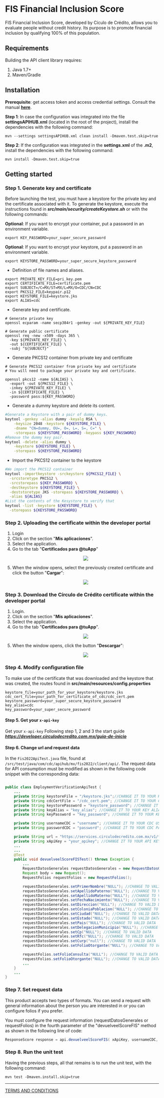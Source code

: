 # FIS Financial Inclusion Score

FIS Financial Inclusion Score, developed by Cículo de Crédito, allows you to evaluate people without credit history. Its purpose is to promote financial inclusion by qualifying 100% of this population.

## Requirements

Building the API client library requires:
1. Java 1.7+
2. Maven/Gradle

## Installation

**Prerequisite**: get access token and access credential settings. Consult the manual **[here](https://github.com/APIHub-CdC/maven-github-packages)**.

**Step 1**: In case the configuration was integrated into the file **settingsAPIHUB.xml** (located in the root of the project), install the dependencies with the following command:

```shell
mvn --settings settingsAPIHUB.xml clean install -Dmaven.test.skip=true
```

**Step 2**: If the configuration was integrated in the  **settings.xml** of the **.m2**, install the dependencies with the following command:

```shell
mvn install -Dmaven.test.skip=true
```

## Getting started

### Step 1. Generate key and certificate
Before launching the test, you must have a keystore for the private key and the certificate associated with it. To generate the keystore, execute the instructions found in ***src/main/security/createKeystore.sh*** or with the following commands:

**Optional**:  If you want to encrypt your container, put a password in an environment variable.

```shell
export KEY_PASSWORD=your_super_secure_password
```

**Optional**: If you want to encrypt your keystore, put a password in an environment variable.

```shell
export KEYSTORE_PASSWORD=your_super_secure_keystore_password
```

- Definition of file names and aliases.

```shell
export PRIVATE_KEY_FILE=pri_key.pem
export CERTIFICATE_FILE=certificate.pem
export SUBJECT=/C=MX/ST=MX/L=MX/O=CDC/CN=CDC
export PKCS12_FILE=keypair.p12
export KEYSTORE_FILE=keystore.jks
export ALIAS=cdc
```
- Generate key and certificate.

```shell
# Generate private key
openssl ecparam -name secp384r1 -genkey -out ${PRIVATE_KEY_FILE}

# Generate public certificate
openssl req -new -x509 -days 365 \
  -key ${PRIVATE_KEY_FILE} \
  -out ${CERTIFICATE_FILE} \
  -subj "${SUBJECT}"

```

- Generate PKCS12 container from private key and certificate

```shell
# Generate PKCS12 container from private key and certificate
# You will need to package your private key and certificate.

openssl pkcs12 -name ${ALIAS} \
  -export -out ${PKCS12_FILE} \
  -inkey ${PRIVATE_KEY_FILE} \
  -in ${CERTIFICATE_FILE} \
  -password pass:${KEY_PASSWORD}

```

- Generate a dummy keystore and delete its content.

```sh
#Generate a Keystore with a pair of dummy keys.
keytool -genkey -alias dummy -keyalg RSA \
    -keysize 2048 -keystore ${KEYSTORE_FILE} \
    -dname "CN=dummy, OU=, O=, L=, S=, C=" \
    -storepass ${KEYSTORE_PASSWORD} -keypass ${KEY_PASSWORD}
#Remove the dummy key pair.
keytool -delete -alias dummy \
    -keystore ${KEYSTORE_FILE} \
    -storepass ${KEYSTORE_PASSWORD}
```

- Import the PKCS12 container to the keystore

```sh
#We import the PKCS12 container
keytool -importkeystore -srckeystore ${PKCS12_FILE} \
  -srcstoretype PKCS12 \
  -srcstorepass ${KEY_PASSWORD} \
  -destkeystore ${KEYSTORE_FILE} \
  -deststoretype JKS -storepass ${KEYSTORE_PASSWORD} \
  -alias ${ALIAS}
#List the contents of the Kesystore to verify that
keytool -list -keystore ${KEYSTORE_FILE} \
  -storepass ${KEYSTORE_PASSWORD}
```

### Step 2. Uploading the certificate within the developer portal

 1. Login
 2. Click on the section "**Mis aplicaciones**".
 3. Select the application.
 4. Go to the tab "**Certificados para @tuApp**"
    <p align="center">
      <img src="https://github.com/APIHub-CdC/imagenes-cdc/blob/master/applications.png">
    </p>
 5. When the window opens, select the previously created certificate and click the button "**Cargar**":
    <p align="center">
      <img src="https://github.com/APIHub-CdC/imagenes-cdc/blob/master/upload_cert.png">
    </p>

### Step 3. Download the Círculo de Crédito certificate within the developer portal
 1. Login.
 2. Click on the section "**Mis aplicaciones**".
 3. Select the application.
 4. Go to the tab "**Certificados para @tuApp**".
    <p align="center">
        <img src="https://github.com/APIHub-CdC/imagenes-cdc/blob/master/applications.png">
    </p>
 5. When the window opens, click the button "**Descargar**":
    <p align="center">
        <img src="https://github.com/APIHub-CdC/imagenes-cdc/blob/master/download_cert.png">
    </p>

### Step 4. Modify configuration file

To make use of the certificate that was downloaded and the keystore that was created, the routes found in **src/main/resources/config.properties**
```properties
keystore_file=your_path_for_your_keystore/keystore.jks
cdc_cert_file=your_path_for_certificate_of_cdc/cdc_cert.pem
keystore_password=your_super_secure_keystore_password
key_alias=cdc
key_password=your_super_secure_password
```

#### Step 5. Get your ```x-api-key```
 Get your ```x-api-key``` Following step 1, 2 and 3 the start guide ***https://developer.circulodecredito.com.mx/guia-de-inicio*** 

#### Step 6. Change url and request data
In the ```Fis2022ApiTest.java``` file, found at ```/src/test/java/com/cdc/apihub/mx/fis2022/client/api/```. The request data for API consumption must be modified as shown in the following code snippet with the corresponding data:


``` java

public class EmploymentVerificationApiTest {
    ...
    private String keystoreFile = "/keystore.jks";//CHANGE IT TO YOUR KEYSTORE PATH
    private String cdcCertFile = "/cdc_cert.pem"; //CHANGE IT TO YOUR CDC CERTIFICATE PATH
    private String keystorePassword = "keystore_password"; //CHANGE IT TO YOUR KEYSTORE PASSWORD
    private String keyAlias = "key_alias"; //CHANGE IT TO YOUR KEY ALIAS
    private String keyPassword = "key_password"; //CHANGE IT TO YOUR KEY PASSWORD

    private String usernameCDC = "username"; //CHANGE IT TO YOUR CDC USERNAME
    private String passwordCDC = "password"; //CHANGE IT TO YOUR CDC PASSWORD

    private String url = "https://services.circulodecredito.com.mx/v1/fis2022 ";
    private String xApiKey = "your_apikey"; //CHANGE IT TO YOUR API KEY
    ...
    ...
    @Test
    public void devuelveelScoreFISTest() throws Exception {
        ...
        RequestDatosGenerales requestDatosGenerales = new RequestDatosGenerales();
        Request body = new Request();
        RequestFolios requestFolios = new RequestFolios();

        requestDatosGenerales.setPrimerNombre("NULL"); //CHANGE TO VALID DATA
        requestDatosGenerales.setApellidoPaterno("NULL"); //CHANGE TO VALID DATA
        requestDatosGenerales.setApellidoMaterno("NULL"); //CHANGE TO VALID DATA
        requestDatosGenerales.setFechaNacimiento("NULL"); //CHANGE TO VALID DATA
        requestDatosGenerales.setDireccion("NULL"); //CHANGE TO VALID DATA
        requestDatosGenerales.setColoniaPoblacion("NULL"); //CHANGE TO VALID DATA
        requestDatosGenerales.setCiudad("NULL"); //CHANGE TO VALID DATA
        requestDatosGenerales.setEstado("NULL"); //CHANGE TO VALID DATA
        requestDatosGenerales.setPais("NULL"); //CHANGE TO VALID DATA
        requestDatosGenerales.setDelegacionMunicipio("NULL"); //CHANGE TO VALID DATA
        requestDatosGenerales.setCp("NULL"); //CHANGE TO VALID DATA
        requestDatosGenerales.setRfc("NULL"); //CHANGE TO VALID DATA
        requestDatosGenerales.setCurp("null"); //CHANGE TO VALID DATA
        requestDatosGenerales.setFolioOtorgante("NULL"); //CHANGE TO VALID DATA

        requestFolios.setFolioConsulta("NULL"); //CHANGE TO VALID DATA
        requestFolios.setFolioOtorgante("NULL"); //CHANGE TO VALID DATA
        ...
    }
    ...
}
```
### Step 7. Set request data

This product accepts two types of formats. You can send a request with general information about the person you are interested in or you can configure folios if you prefer.

You must configure the request information (requestDatosGenerales or requestFolios) in the fourth parameter of the "devuelveelScoreFIS" method as shown in the following line of code:

``` java
ResponseScore response = api.devuelveelScoreFIS( xApiKey, usernameCDC, passwordCDC, requestDatosGenerales, contentType);
```

### Step 8. Run the unit test

Having the previous steps, all that remains is to run the unit test, with the following command:
```shell
mvn test -Dmaven.install.skip=true
```

---
[TERMS AND CONDITIONS](https://github.com/APIHub-CdC/licencias-cdc)